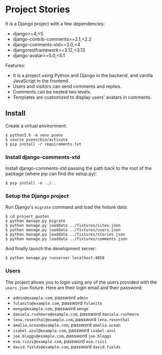 # Project Stories

It is a Django project with a few dependencies:
 * django>=4,<5
 * django-contrib-comments>=2.1,<2.2
 * django-comments-xtd>=3.0,<4
 * djangorestframework>=3.12,<3.13
 * django-avatar>=5.0,<5.1

Features:
 * It is a project using Python and Django in the backend, and vanilla JavaScript in the frontend.
 * Users and visitors can send comments and replies.
 * Comments can be nested two levels.
 * Templates are customized to display users' avatars in comments.

## Install

Create a virtual environment:

    $ python3.9 -m venv psenv
    $ source psenv/bin/activate
    $ pip install -r requirements.txt

### Install django-comments-xtd

Install django-comments-xtd passing the path back to the root of the package (where pip can find the setup.py):

    $ pip install -e ../..

### Setup the Django project

Run Django's `migrate` command and load the fixture data:

    $ cd project_quotes
    $ python manage.py migrate
    $ python manage.py loaddata ../fixtures/sites.json
    $ python manage.py loaddata ../fixtures/users.json
    $ python manage.py loaddata ../fixtures/stories.json
    $ python manage.py loaddata ../fixtures/comments.json

And finally launch the development server:

    $ python manage.py runserver localhost:4050

### Users

The project allows you to login using any of the users provided with the `users.json` fixture. Here are their login email and their password:

 * `admin@example.com`, password `admin`
 * `fulanito@example.com`, password `fulanito`
 * `mengo@example.com`, password `mengo`
 * `daniela.rushmore@example.com`, password `daniela.rushmore`
 * `lena.rosenthal@example.com`, password `lena.rosenthal`
 * `amalia.ocean@example.com`, password `amalia.ocean`
 * `isabel.azul@example.com`, password `isabel.azul`
 * `joe.bloggs@example.com`, password `joe.bloggs`
 * `eva.rizzi@example.com`, password `eva.rizzi`
 * `david.fields@example.com`, password `david.fields`

